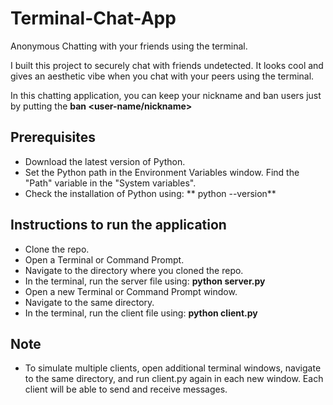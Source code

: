  # Terminal-Chat-App

Anonymous Chatting with your friends using the terminal.

I built this project to securely chat with friends undetected. It looks cool and gives an aesthetic vibe when you chat with your peers using the terminal.

In this chatting application, you can keep your nickname and ban users just by putting the **ban <user-name/nickname>**

## Prerequisites
- Download the latest version of Python.
- Set the Python path in the Environment Variables window. Find the "Path" variable in the "System variables".
- Check the installation of Python using:
 ** python --version**

## Instructions to run the application

- Clone the repo.
- Open a Terminal or Command Prompt.
- Navigate to the directory where you cloned the repo.
- In the terminal, run the server file using: **python server.py**
- Open a new Terminal or Command Prompt window.
- Navigate to the same directory.
- In the terminal, run the client file using: **python client.py**

## Note
- To simulate multiple clients, open additional terminal windows, navigate to the same directory, and run client.py again in each new window. Each client will be able to send and receive messages.

